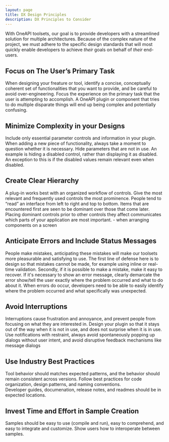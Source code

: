 ```yaml
---
layout: page
title: DX Design Principles
description: DX Principles to Consider
---
```


With OneAPI toolsets, our goal is to provide developers with a streamlined solution for multiple architectures.  Because of the complex nature of the project, we must adhere to the specific design standards that will most quickly enable developers to achieve *their* goals on behalf of *their* end-users. 

  
## Focus on The User’s Primary Task
When designing your freature or tool, identify a concise, conceptually coherent set of functionalities that you want to provide, and be careful to avoid over-engineering. Focus the experience on the primary task that the user is attempting to accomplish. A OneAPI plugin or component that tries to do multiple disparate things will end up being complex and potentially confusing.
 
## Minimize Complexity in your Designs
Include only essential parameter controls and information in your plugin. When adding a new piece of functionality, always take a moment to question whether it is necessary. Hide parameters that are not in use. An example is hiding a disabled control, rather than displaying it as disabled. An exception to this is if the disabled values remain relevant even when disabled.

## Create Clear Hierarchy
A plug-in works best with an organized workflow of controls. Give the most relevant and frequently used controls the most prominence. People tend to “read” an interface from left to right and top to bottom. Items that are encountered first are seen to be dominant over those that come later. Placing dominant controls prior to other controls they affect communicates which parts of your application are most important. - when arranging components on a screen

## Anticipate Errors and Include Status Messages
People make mistakes, anticipating these mistakes will make our toolsets more pleasurable and satisfying to use. The first line of defense here is to design so that mistakes cannot be made, for example using inline or real-time validation. Secondly, if it is possible to make a mistake, make it easy to recover. If it's necessary to show an error message, clearly demarcate the error show/tell the user exactly where the problem occurred and what to do about it.  When errors do occur, developers need to be able to easily identify where the problem occurred and what specifically was unexpected.

## Avoid Interruptions
Interruptions cause frustration and annoyance, and prevent people from focusing on what they are interested in. Design your plugin so that it stays out of the way when it is not in use, and does not surprise when it is in use. Use notifications with restraint, always avoid spontaneously popping up dialogs without user intent, and avoid disruptive feedback mechanisms like message dialogs

## Use Industry Best Practices
Tool behavior should matches expected patterns, and the behavior should remain consistent across versions.  Follow best practices for code organization, design patterns, and naming conventions.  
Developer guides, documenation, release notes, and readmes should be in expected locations.

## Invest Time and Effort in Sample Creation
Samples should be easy to use (compile and run), easy to comprehend, and easy to integrate and customize.  Show users how to interoperate between samples.